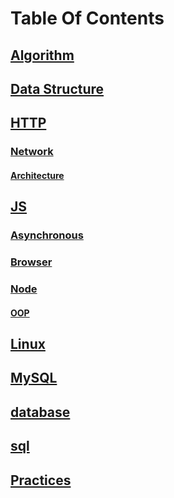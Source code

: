 # Table Of Contents

## [Algorithm](./Algorithm/)
## [Data Structure](./Data%20Structure/)

## [HTTP](./HTTP)
### [Network](./HTTP/Network)
#### [Architecture](./HTTP/Network/Architecture)

## [JS](./JS)
### [Asynchronous](./JS/Asynchronous)
### [Browser](./JS/Browser)
### [Node](./JS/Node)
#### [OOP](./JS/Node/OOP)

## [Linux](./Linux)

## [MySQL](./MySQL)
## [database](./MySQL/database)
## [sql](./MySQL/SQL)

## [Practices](./Practices)